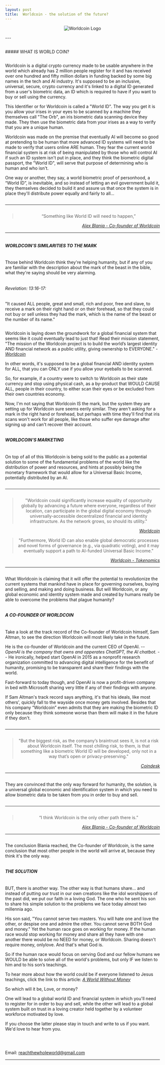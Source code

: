 ```yaml
---
layout: post
title:  Worldcoin - the solution of the future?
---
```


<!--
##### Index:

[WHAT IS WORLDCOIN?](#what-is-world-coin)

[WORLDCOIN'S SIMILARITIES TO THE MARK](#worldcoins-similarities-to-the-mark)

[WORLDCOIN’S MARKETING](#worldcoins-marketing)

[A CO-FOUNDER OF WORLDCOIN](#a-co-founder-of-worldcoin)

[THE SOLUTION](#the-solution)
-->
<p align="center">
<img src="https://image.coinpedia.org/wp-content/uploads/2023/07/24192722/Worldcoin-img.webp" alt="Worldcoin Logo"/>
</p>
---
<pre>
</pre>
##### WHAT IS WORLD COIN?  
<pre>
</pre>

Worldcoin is a digital crypto currency made to be usable anywhere in the world which already has 2 million people register for it and has received over one hundred and fifty million dollars in funding backed by some big names in the tech and AI industry. It's supposed to be an inclusive, universal, secure, crypto currency and it's linked to a digital ID generated from a user's biometric data, an ID which is required to have if you want to buy or sell using the currency.


This Identifier or for Worldcoin is called a "World ID". The way you get it is you allow your irises in your eyes to be scanned by a machine they themselves call "The Orb", an iris biometric data scanning device they made. They then use the biometric data from your irises as a way to verify that you are a unique human. 


Worldcoin was made on the premise that eventually AI will become so good at pretending to be human that more advanced ID systems will need to be made to verify that users online ARE human. They fear the current world financial system is at risk of being manipulated by those who will control AI if such an ID system isn't put in place, and they think the biometric digital passport, the "World ID", will serve that purpose of determining who is human and who isn't. 

One way or another, they say, a world biometric proof of personhood, a “World ID”,  is inevitable, and so instead of letting an evil government build it, they themselves decided to build it and assure us that once the system is in place they'll distribute power equally and fairly to all... 
<pre>
</pre>

---
<pre>
</pre>

<blockquote style="text-align: center;">“Something like World ID will need to happen,”
</blockquote>
<cite style="text-align: right; display: block;"><a href="https://www.coindesk.com/consensus-magazine/2023/07/24/the-untold-story-of-worldcoins-launch-inside-the-orb/" target="_blank"> Alex Blania - Co-founder of Worldcoin</a></cite>

---
<pre>
</pre>

##### WORLDCOIN'S SIMILARITIES TO THE MARK  
<pre>
</pre>

Those behind Worldcoin think they're helping humanity, but if any of you are familiar with the description about the mark of the beast in the bible, what they're saying should be very alarming.
<pre>
</pre>


###### Revelation: 13:16-17:
"It caused ALL people, great and small, rich and poor, free and slave, to receive a mark on their right hand or on their forehead, so that they could not buy or sell unless they had the mark, which is the name of the beast or the number of its name."
<pre>
</pre>

Worldcoin is laying down the groundwork for a global financial system that seems like it could eventually lead to just that! Read their mission statement, "The mission of the Worldcoin project is to build the world’s largest identity AND financial network as a public utility, giving ownership to EVERYONE." -  <cite><a href="https://whitepaper.worldcoin.org/tokenomics" target="_blank">Worldcoin</a></cite>

In other words, it's supposed to be a global financial AND identity system for ALL, that you can ONLY use if you allow your eyeballs to be scanned.

So, for example, if a country were to switch to Worldcoin as their state currency and stop using physical cash, as a by-product that WOULD CAUSE ALL, people in their country, to either scan their eyes or be excluded from their own countries economy.

Now, I'm not saying that Worldcoin IS the mark, but the system they are setting up for Worldcoin sure seems eerily similar. They aren't asking for a mark in the right hand or forehead, but perhaps with time they'll find that iris scans won't work for all people, like those who suffer eye damage after signing up and can't recover their account. 


<pre>
</pre>
##### WORLDCOIN'S MARKETING
<pre>
</pre>
On top of all of this Worldcoin is being sold to the public as a potential solution to some of the fundamental problems of the world like the distribution of power and resources, and hints at possibly being the monetary framework that would allow for a Universal Basic Income, potentially distributed by an AI.
<pre>
</pre>

---
<pre>
</pre>
<blockquote style="text-align: center;">
"Worldcoin could significantly increase equality of opportunity globally by advancing a future where everyone, regardless of their location, can participate in the global digital economy through universally-accessible decentralized financial and identity infrastructure. As the network grows, so should its utility."
</blockquote>
<cite style="text-align: right; display: block;"><a href="https://whitepaper.worldcoin.org/" target="_blank"> Worldcoin</a></cite>


<blockquote style="text-align: center;">
"Furthermore, World ID can also enable global democratic processes and novel forms of governance (e.g., via quadratic voting), and it may eventually support a path to AI-funded Universal Basic Income."
</blockquote>
<cite style="text-align: right; display: block;"><a href="https://whitepaper.worldcoin.org/tokenomics" target="_blank"> Worldcoin - Tokenomics</a></cite>

---

<pre>
</pre>

What Worldcoin is claiming that it will offer the potential to revolutionize the current systems that mankind have in place for governing ourselves, buying and selling, and making and doing business. But will Worldcoin, or any global economic and identity system made and created by humans really be able to overcome the problems that plague humanity?
<pre>
</pre>

##### A CO-FOUNDER OF WORLDCOIN
<pre>
</pre>

Take a look at the track record of the Co-founder of Worldcoin himself, Sam Altman, to see the direction Worldcoin will most likely take in the future.

He is the co-founder of Worldcoin and the current CEO of OpenAI. -- *OpenAI is the company that owns and opperates ChatGPT, the AI chatbot.* -- He ironically, helped start OpenAI in 2015 as a nonprofit research organization committed to advancing digital intelligence for the benefit of humanity, promising to be transparent and share their findings with the world.

Fast-forward to today though, and OpenAI is now a profit-driven company in bed with Microsoft sharing very little if any of their findings with anyone.

If Sam Altman's track record says anything, it's that his ideals, like most others', quickly fall to the wayside once money gets involved. Besides that his company “Worldcoin” even admits that they are making the biometric ID only because they think someone worse than them will make it in the future if they don't.

<pre>
</pre>

---
<pre>
</pre>

<blockquote style="text-align: center;">
"But the biggest risk, as the company’s braintrust sees it, is not a risk about Worldcoin itself. The most chilling risk, to them, is that something like a biometric World ID will be developed, only not in a way that’s open or privacy-preserving."
</blockquote>
<cite style="text-align: right; display: block;"><a href="https://www.coindesk.com/consensus-magazine/2023/07/24/the-untold-story-of-worldcoins-launch-inside-the-orb/" target="_blank"> Coindesk</a></cite>

---
<pre>
</pre>

They are convinced that the only way forward for humanity, the solution, is a universal global economic and identification system in which you need to allow biometric data to be taken from you in order to buy and sell.

<pre>
</pre>
---

<pre>
</pre>

<blockquote style="text-align: center;">
“I think Worldcoin is the only other path there is.”
</blockquote>
<cite style="text-align: right; display: block;"><a href="https://www.coindesk.com/consensus-magazine/2023/07/24/the-untold-story-of-worldcoins-launch-inside-the-orb/" target="_blank">Alex Blania - Co-founder of Worldcoin</a></cite>

---
<pre>
</pre>

The conclusion Blania reached, the Co-founder of Worldcoin, is the same conclusion that most other people in the world will arrive at, because they think it's the only way.

<pre>
</pre>
##### THE SOLUTION
<pre>
</pre>

BUT, there is another way. The other way is that humans share... and instead of putting our trust in our own creations like the idol worshippers of the past did, we put our faith in a loving God. The one who he sent his son to share his simple solution to the problems we face today almost two millennia ago.

His son said, "You cannot serve two masters. You will hate one and love the other, or despise one and admire the other. You cannot serve BOTH God and money." Yet the human race goes on working for money. If the human race would stop working for money and share all they have with one another there would be no NEED for money, or Worldcoin. Sharing doesn't require money, onlylove. And that's what God is.

So if the human race would focus on serving God and our fellow humans we WOULD be able to solve all of the world's problems, but only IF we listen to him and to his son’s teachings.


To hear more about how the world could be if everyone listened to Jesus teachings, click the link to this article: <cite><a href="https://www.coindesk.com/consensus-magazine/2023/07/24/the-untold-story-of-worldcoins-launch-inside-the-orb/" target="_blank">A World Without Money</a></cite>


So which will it be, Love, or money?


One will lead to a global world ID and financial system in which you'll need to register for in order to buy and sell, while the other will lead to a global system built on trust in a loving creator held together by a volunteer workforce motivated by love.


If you choose the latter please stay in touch and write to us if you want. We'd love to hear from you.

<pre>


</pre>

Email: reachthewholeworld@gmail.com

---

